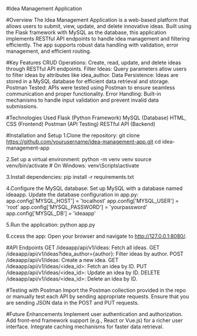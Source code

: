 #Idea Management Application

#Overview
The Idea Management Application is a web-based platform that allows users to submit, view, update, and delete innovative ideas. Built using the Flask framework with MySQL as the database, this application implements RESTful API endpoints to handle idea management and filtering efficiently. The app supports robust data handling with validation, error management, and efficient routing.

#Key Features
CRUD Operations: Create, read, update, and delete ideas through RESTful API endpoints.
Filter Ideas: Query parameters allow users to filter ideas by attributes like idea_author.
Data Persistence: Ideas are stored in a MySQL database for efficient data retrieval and storage.
Postman Tested: APIs were tested using Postman to ensure seamless communication and proper functionality.
Error Handling: Built-in mechanisms to handle input validation and prevent invalid data submissions.

#Technologies Used
Flask (Python Framework)
MySQL (Database)
HTML, CSS (Frontend)
Postman (API Testing)
RESTful API (Backend)




#Installation and Setup
1.Clone the repository:
git clone https://github.com/yourusername/idea-management-app.git
cd idea-management-app

2.Set up a virtual environment:
python -m venv venv
source venv/bin/activate  # On Windows: venv\Scripts\activate

3.Install dependencies:
pip install -r requirements.txt

4.Configure the MySQL database:
Set up MySQL with a database named ideaapp.
Update the database configuration in app.py:
app.config['MYSQL_HOST'] = 'localhost'
app.config['MYSQL_USER'] = 'root'
app.config['MYSQL_PASSWORD'] = 'yourpassword'
app.config['MYSQL_DB'] = 'ideaapp'

5.Run the application:
python app.py

6.ccess the app: Open your browser and navigate to http://127.0.0.1:8080/.

#API Endpoints
GET /ideaapp/api/v1/ideas: Fetch all ideas.
GET /ideaapp/api/v1/ideas?idea_author={author}: Filter ideas by author.
POST /ideaapp/api/v1/ideas: Create a new idea.
GET /ideaapp/api/v1/ideas/<idea_id>: Fetch an idea by ID.
PUT /ideaapp/api/v1/ideas/<idea_id>: Update an idea by ID.
DELETE /ideaapp/api/v1/ideas/<idea_id>: Delete an idea by ID.

#Testing with Postman
Import the Postman collection provided in the repo or manually test each API by sending appropriate requests.
Ensure that you are sending JSON data in the POST and PUT requests.

#Future Enhancements
Implement user authentication and authorization.
Add front-end framework support (e.g., React or Vue.js) for a richer user interface.
Integrate caching mechanisms for faster data retrieval.
